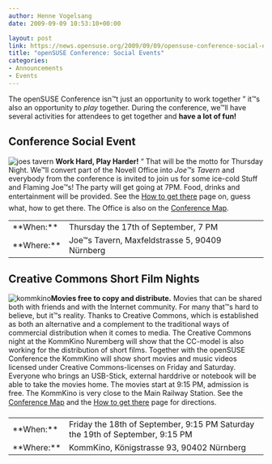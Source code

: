 ```yaml
---
author: Henne Vogelsang
date: 2009-09-09 10:53:10+00:00

layout: post
link: https://news.opensuse.org/2009/09/09/opensuse-conference-social-events/
title: "openSUSE Conference: Social Events"
categories:
- Announcements
- Events
---
```

The openSUSE Conference isn™t just an opportunity to work together ” it™s also an opportunity to _play_ together. During the conference, we™ll have several  activities for attendees to get together and **have a lot of fun!**


## Conference Social Event


![joes tavern](http://conference.opensuse.org/wp-content/uploads/2009/08/joes_tavern-288x300.png)
**Work Hard, Play Harder!** “ That will be the motto for Thursday Night. We™ll convert part of the Novell Office into _Joe™s Tavern_ and everybody from the conference is invited to join us for some ice-cold Stuff and Flaming Joe™s! The party will get going at 7PM. Food, drinks and entertainment will be provided. See the [How to get there](http://conference.opensuse.org/getting-there/) page on, guess what, how to get there. The Office is also on the [Conference Map](http://conference.opensuse.org/map/).
<table border="0" >
<tbody >
<tr >

<td >**When:**
</td>

<td >Thursday the 17th of September, 7 PM
</td>
</tr>
<tr >

<td >**Where:**
</td>

<td >Joe™s Tavern, Maxfeldstrasse 5, 90409 Nürnberg
</td>
</tr>
</tbody></table>














## Creative Commons Short Film Nights


![kommkino](http://conference.opensuse.org/wp-content/uploads/2009/08/titelminitransp.png)**Movies free to copy and distribute.** Movies that can be shared both with friends and with the Internet community. For many that™s hard to believe, but it™s reality. Thanks to Creative Commons, which is established as both an alternative and a complement to the traditional ways of commercial distribution when it comes to media. The Creative Commons night at the KommKino Nuremberg will show that the CC-model is also working for the distribution of short films. Together with the openSUSE Conference the KommKino will show short movies and music videos licensed under Creative Commons-licenses on Friday and Saturday. Everyone who brings an USB-Stick, external harddrive or notebook will be able to take the movies home. The movies start at 9:15 PM, admission is free. The KommKino is very close to the Main Railway Station. See the [Conference Map](http://conference.opensuse.org/map/) and the [How to get there](http://conference.opensuse.org/getting-there/) page for directions.
<table border="0" >
<tbody >
<tr >

<td >**When:**
</td>

<td >Friday the 18th of September, 9:15 PM
Saturday the 19th of September, 9:15 PM
</td>
</tr>
<tr >

<td >**Where:**
</td>

<td >KommKino, Königstrasse 93, 90402 Nürnberg
</td>
</tr>
</tbody></table>		
